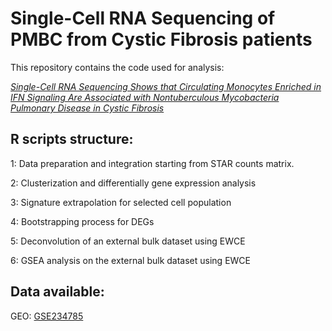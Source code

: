 # Single-Cell RNA Sequencing of PMBC from Cystic Fibrosis patients

This repository contains the code used for analysis: 

[_Single-Cell RNA Sequencing Shows that Circulating Monocytes Enriched in IFN Signaling Are Associated with Nontuberculous Mycobacteria Pulmonary Disease in Cystic Fibrosis_](https://doi.org/10.1164/rccm.202312-2279le)


## R scripts structure:

1: Data preparation and integration starting from STAR counts matrix.

2: Clusterization and differentially gene expression analysis

3: Signature extrapolation for selected cell population

4: Bootstrapping process for DEGs

5: Deconvolution of an external bulk dataset using EWCE

6: GSEA analysis on the external bulk dataset using EWCE

## Data available:

GEO: [GSE234785](https://www.ncbi.nlm.nih.gov/geo/query/acc.cgi?acc=GSE234785)



